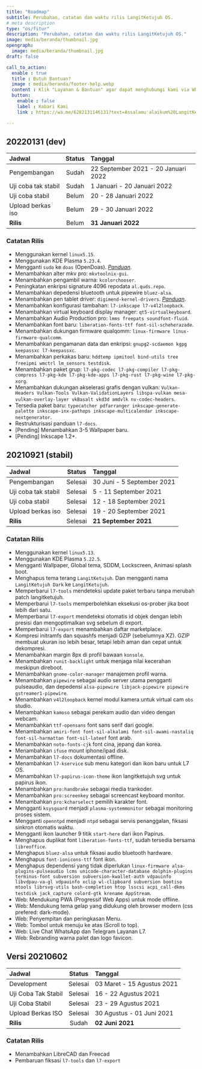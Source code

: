 ```yaml
---
title: "Roadmap"
subtitle: Perubahan, catatan dan waktu rilis LangitKetujuh OS.
# meta description
type: "os/fitur"
description: "Perubahan, catatan dan waktu rilis LangitKetujuh OS."
image: media/beranda/thumbnail.jpg
opengraph:
  image: media/beranda/thumbnail.jpg
draft: false

call_to_action:
  enable : true
  title : Butuh Bantuan?
  image : media/beranda/footer-help.webp
  content : Klik "Layanan & Bantuan" agar dapat menghubungi kami via WhatsApp atau Telegram. Balasan akan direspon 1x3 jam.
  button:
    enable : false
    label : Kabari Kami
    link : https://wa.me/6282131146131?text=Assalamu'alaikum%20LangitKetujuh.%0A

---
```


## 20220131 (dev)
**Jadwal** | **Status** | **Tanggal**
:--- | :---: | :---
Pengembangan | Sudah | 22 September 2021 - 20 Januari 2022
Uji coba tak stabil | Sudah | 1 Januari - 20 Januari 2022
Uji coba stabil| Belum | 20 - 28 Januari 2022
Upload berkas iso | Belum | 29 - 30 Januari 2022
**Rilis** | Belum | **31 Januari 2022**

### Catatan Rilis
* Menggunakan kernel `linux5.15`.
* Menggunakan KDE Plasma `5.23.4`.
* Mengganti `sudo` ke `doas` (OpenDoas). [_Panduan_](https://panduan.langitketujuh.id/aplikasi/opendoas.html).
* Menambahkan alter mkv pro: `mkvtoolnix-gui`.
* Menambahkan pengambil warna: `kcolorchooser`.
* Peningkatan enkripsi signature 4096 repodata `al.quds.repo`.
* Menambahkan depedensi bluetooth untuk pipewire `bluez-alsa`.
* Menambahkan pen tablet driver: `digimend-kernel-drivers`. [_Panduan_](https://panduan.langitketujuh.id/driver/pen-tablet.html).
* Menambahkan konfigurasi tambahan: `l7-inkscape l7-v4l2loopback`.
* Menambahkan virtual keyboard display manager: `qt5-virtualkeyboard`.
* Menambahkan Audio Production pro: `lmms freepats soundfont-fluid`.
* Menambahkan font baru: `liberation-fonts-ttf font-sil-scheherazade`.
* Menambahkan dukungan firmware qualqomm: `linux-firmware linux-firmware-qualcomm`.
* Menambahkan pengamanan data dan enkripsi: `gnupg2-scdaemon kgpg keepassxc l7-keepassxc`.
* Menambahkan perkakas baru: `hddtemp ipmitool bind-utils tree freeipmi wmctrl lm_sensors testdisk`.
* Menambahkan paket grup: `l7-pkg-codec l7-pkg-compiler l7-pkg-compress l7-pkg-kde l7-pkg-kde-apps l7-pkg-rust l7-pkg-wine l7-pkg-xorg`.
* Menambahkan dukungan akselerasi grafis dengan vulkan: `Vulkan-Headers Vulkan-Tools Vulkan-ValidationLayers libspa-vulkan mesa-vulkan-overlay-layer vkBasalt vkd3d amdvlk nv-codec-headers`.
* Tersedia paket baru: `typecatcher pdfarranger inkscape-generate-palette inkscape-inx-pathops inkscape-multicalendar inkscape-nextgenerator`.
* Restrukturisasi panduan `l7-docs`.
* [Pending] Menambahkan 3-5 Wallpaper baru.
* [Pending] Inkscape 1.2+.

## 20210921 (stabil)
**Jadwal** | **Status** | **Tanggal**
:--- | :---: | :---
Pengembangan | Selesai | 30 Juni - 5 September 2021
Uji coba tak stabil | Selesai | 5 - 11 September 2021
Uji coba stabil| Selesai | 12 - 18 September 2021
Upload berkas iso | Selesai | 19 - 20 September 2021
**Rilis** | Selesai | **21 September 2021**

### Catatan Rilis
* Menggunakan kernel `linux5.13`.
* Menggunakan KDE Plasma `5.22.5`.
* Mengganti Wallpaper, Global tema, SDDM, Lockscreen, Animasi splash boot.
* Menghapus tema terang `LangitKetujuh`. Dan mengganti nama `LangitKetujuh Dark` ke `LangitKetujuh`.
* Memperbarui `l7-tools` mendeteksi update paket terbaru tanpa merubah patch langitketujuh.
* Memperbarui `l7-tools` memperbolehkan eksekusi os-prober jika boot lebih dari satu.
* Memperbarui `l7-export` mendeteksi otomatis id objek dengan lebih presisi dan mengoptimalkan svg sebelum di export.
* Memperbarui `l7-export` menambahkan daftar marketplace.
* Kompresi initramfs dan squashfs menjadi GZIP (sebelumnya XZ). GZIP membuat ukuran iso lebih besar, tetapi lebih aman dan cepat untuk dekompresi.
* Menambahkan margin 8px di profil bawaan `konsole`.
* Menambahkan `runit-backlight` untuk menjaga nilai kecerahan meskipun direboot.
* Menambahkan `gnome-color-manager` manajemen profil warna.
* Menambahkan `pipewire` sebagai audio server utama pengganti pulseaudio, dan depedensi `alsa-pipewire libjack-pipewire pipewire gstreamer1-pipewire`.
* Menambahkan `v4l2loopback` kernel modul kamera untuk virtual cam `obs` studio.
* Menambahkan `kamoso` sebagai perekam audio dan video dengan webcam.
* Menambahkan `ttf-opensans` font sans serif dari google.
* Menambahkan `amiri-font font-sil-alkalami font-sil-awami-nastaliq font-sil-harmattan font-sil-lateef` font arab.
* Menambahkan `noto-fonts-cjk` font cina, jepang dan korea.
* Menambahkan `ifuse` mount iphone/ipad disk.
* Menambahkan `l7-docs` dokumentasi offline.
* Menambahkan `l7-kservice` sub menu kategori dan ikon baru untuk L7 OS.
* Menambahkan `l7-papirus-icon-theme` ikon langitketujuh svg untuk papirus ikon.
* Menambahkan `pro:handbrake` sebagai media trankoder.
* Menambahkan `pro:screenkey` sebagai screencast keyboard monitor.
* Menambahkan `pro:kcharselect` pemilih karakter font.
* Mengganti `ksysguard` menjadi `plasma-systemmonitor` sebagai monitoring proses sistem.
* Mengganti `openntpd` menjadi `ntpd` sebagai servis penanggalan, fiksasi sinkron otomatis waktu.
* Mengganti ikon launcher 9 titik `start-here` dari ikon Papirus.
* Menghapus duplikat font `liberation-fonts-ttf`, sudah tersedia bersama `libreoffice`.
* Menghapus `bluez-alsa` untuk fiksasi audio bluetooth hardware.
* Menghapus `font-ionicons-ttf` font ikon.
* Menghapus dependensi yang tidak diperlukan `linux-firmware alsa-plugins-pulseaudio lcms unicode-character-database dolphin-plugins terminus-font subversion subversion-kwallet-auth vdpauinfo libvdpau-va-gl vdpauinfo xclip wl-clipboard subversion bootiso mtools librsvg-utils bash-completion htop lsscsi acpi_call-dkms testdisk jack_capture colord-gtk krename AppStream`.
* Web: Mendukung PWA (Progressif Web Apps) untuk mode offline.
* Web: Mendukung tema gelap yang didukung oleh browser modern (css prefered: dark-mode).
* Web: Penyempitan dan peringkasan Menu.
* Web: Tombol untuk menuju ke atas (Scroll to top).
* Web: Live Chat WhatsApp dan Telegram Layanan L7.
* Web: Rebranding warna palet dan logo favicon.

## Versi 20210602
**Jadwal** | **Status** | **Tanggal**
:--- | :---: | :---
Development | Selesai | 03 Maret - 15 Agustus 2021
Uji Coba Tak Stabil | Selesai | 16 - 22 Agustus 2021
Uji Coba Stabil| Selesai | 23 - 29 Agustus 2021
Upload Berkas ISO | Selesai | 30 Agustus - 01 Juni 2021
**Rilis** | Sudah| **02 Juni 2021**

### Catatan Rilis

* Menambahkan LibreCAD dan Freecad
* Pembaruan fiksasi `l7-tools` dan `l7-export`
